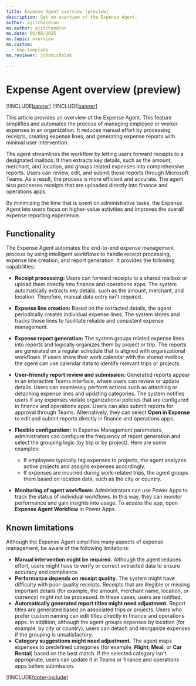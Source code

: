 ```yaml
---
title: Expense Agent overview (preview)
description: Get an overview of the Expense Agent.
author: ajitchandran
ms.author: ajitchandran
ms.date: 06/08/2025
ms.topic: overview
ms.custom: 
  - bap-template
ms.reviewer: johnmichalak

---
```


# Expense Agent overview (preview)

[!INCLUDE[banner](../includes/banner.md)]
[!INCLUDE[banner](../includes/preview-note.md)]

This article provides an overview of the Expense Agent. This feature simplifies and automates the process of managing employee or worker expenses in an organization. It reduces manual effort by processing receipts, creating expense lines, and generating expense reports with minimal user intervention.

The agent streamlines the workflow by letting users forward receipts to a designated mailbox. It then extracts key details, such as the amount, merchant, and location, and groups related expenses into comprehensive reports. Users can review, edit, and submit those reports through Microsoft Teams. As a result, the process is more efficient and accurate. The agent also processes receipts that are uploaded directly into finance and operations apps.

By minimizing the time that is spent on administrative tasks, the Expense Agent lets users focus on higher-value activities and improves the overall expense reporting experience.

## Functionality

The Expense Agent automates the end-to-end expense management process by using intelligent workflows to handle receipt processing, expense line creation, and report generation. It provides the following capabilities:

- **Receipt processing:** Users can forward receipts to a shared mailbox or upload them directly into finance and operations apps. The system automatically extracts key details, such as the amount, merchant, and location. Therefore, manual data entry isn't required.
- **Expense line creation:** Based on the extracted details, the agent periodically creates individual expense lines. The system stores and tracks those lines to facilitate reliable and consistent expense management.
- **Expense report generation:** The system groups related expense lines into reports and logically organizes them by project or trip. The reports are generated on a regular schedule that is aligned with organizational workflows. If users share their work calendar with the shared mailbox, the agent can use calendar data to identify relevant trips or projects.
- **User-friendly report review and submission:** Generated reports appear in an interactive Teams interface, where users can review or update details. Users can seamlessly perform actions such as attaching or detaching expense lines and updating categories. The system notifies users if any expenses violate organizational policies that are configured in finance and operations apps. Users can also submit reports for approval through Teams. Alternatively, they can select **Open in Expense** to edit and submit reports directly in finance and operations apps.
- **Flexible configuration:** In Expense Management parameters, administrators can configure the frequency of report generation and select the grouping logic (by trip or by project). Here are some examples:

    - If employees typically tag expenses to projects, the agent analyzes active projects and assigns expenses accordingly.
    - If expenses are incurred during work-related trips, the agent groups them based on location data, such as the city or country.

- **Monitoring of agent workflows:** Administrators can use Power Apps to track the status of individual workflows. In this way, they can monitor performance and gain insights into usage. To access the app, open **Expense Agent Workflow** in Power Apps.

## Known limitations

Although the Expense Agent simplifies many aspects of expense management, be aware of the following limitations:

- **Manual intervention might be required.** Although the agent reduces effort, users might have to verify or correct extracted data to ensure accuracy and compliance.
- **Performance depends on receipt quality.** The system might have difficulty with poor-quality receipts. Receipts that are illegible or missing important details (for example, the amount, merchant name, location, or currency) might not be processed. In these cases, users are notified.
- **Automatically generated report titles might need adjustment.** Report titles are generated based on associated trips or projects. Users who prefer custom naming can edit titles directly in finance and operations apps. In addition, although the agent groups expenses by location (for example, by city or country), users can detach and reorganize expenses if the grouping is unsatisfactory.
- **Category suggestions might need adjustment.** The agent maps expenses to predefined categories (for example, **Flight**, **Meal**, or **Car Rental**) based on the best match. If the selected category isn't appropriate, users can update it in Teams or finance and operations apps before submission.

[!INCLUDE[footer-include](../includes/footer-banner.md)]
